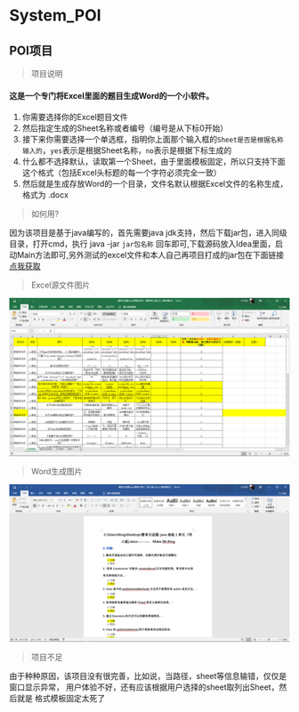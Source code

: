 # System_POI
## POI项目
> 项目说明

####        		这是一个专门将Excel里面的题目生成Word的一个小软件。

  1. 你需要选择你的Excel题目文件
  2. 然后指定生成的Sheet名称或者编号（编号是从下标0开始）
  3. 接下来你需要选择一个单选框，指明你上面那个输入框的```Sheet是否是根据名称输入的```，```yes```表示是根据Sheet名称，```no```表示是根据下标生成的
  4. 什么都不选择默认，读取第一个Sheet，由于里面模板固定，所以只支持下面这个格式（包括Excel头标题的每一个字符必须完全一致）
  5. 然后就是生成存放Word的一个目录，文件名默认根据Excel文件的名称生成，格式为 .docx
> 如何用?
  
  因为该项目是基于java编写的，首先需要java jdk支持，然后下载jar包，进入同级目录，打开cmd，执行 java -jar ```jar包名称``` 回车即可,下载源码放入Idea里面，启动Main方法即可,另外测试的excel文件和本人自己再项目打成的jar包在下面链接  <a href="https://pan.baidu.com/s/1O4cad1lrO6ye2Kb2__FE5w">点我获取</a>


> Excel源文件图片



![excel](assets\excel.png)



> Word生成图片

![word](assets\word.png)


> 项目不足

  由于种种原因，该项目没有很完善，比如说，当路径，sheet等信息输错，仅仅是窗口显示异常，
用户体验不好，还有应该根据用户选择的sheet取列出Sheet，然后就是 格式模板固定太死了


